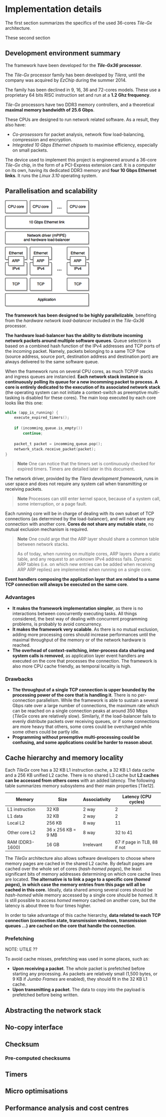 # Implementation details

The first section summarizes the specifics of the used 36-cores *Tile-Gx*
architecture.

These second section 

## Development environment summary

The framework have been developed for the ***Tile-Gx36* processor**.

The *Tile-Gx* processor family has been developed by *Tilera*, until the company
was acquired by *EzChip* during the summer 2014.

The family has been declined in 9, 16, 36 and 72-cores models. These use a
proprietary 64 bits RISC instruction set and run at a **1.2 Ghz frequency**.

*Tile-Gx* processors have two DDR3 memory controllers, and a theoretical
**maximal memory bandwidth of 25.6 Gbps**.

These CPUs are designed to run network related software. As a result, they
also have:

* *Co-prosessors* for packet analysis, network flow load-balancing, compression
  and encryption.
* *Integrated 10 Gbps Ethernet chipsets* to maximise efficiency, especially on
  small packets.

The device used to implement this project is engineered around a 36-core
*Tile-Gx* chip, in the form of a PCI-Express extension card. It is a computer
on its own, having its dedicated DDR3 memory and **four 10 Gbps Ethernet
links**. It runs the *Linux 3.10* operating system.

## Parallelisation and scalability

![General architecture](img/architecture.png)

**The framework has been designed to be highly parallelizable**, benefiting from
the *hardware network load-balancer* included in the *Tile-Gx36* processor.

**The hardware load-balancer has the ability to distribute incoming network
packets around multiple software queues**. Queue selection is based on a
combined hash function of the IPv4 addresses and TCP ports of the incoming
packet.
Namely, packets belonging to a same TCP flow (source address, source port,
destination address and destination port) are always delivered to the same
software queue.

When the framework runs on several CPU cores, as much TCP/IP stacks and
ingress queues are instancied. **Each network stack instance is continuously
polling its queue for a new incomming packet to process. A core is entirely 
dedicated to the execution of its associated network stack** (the operating
system can not initiate a context-switch as preemptive multi-tasking is disabled
for these cores). The main loop executed by each core looks like this one:

```C
while (app_is_running) {
    execute_expired_timers();

    if (incomming_queue.is_empty())
        continue;

    packet_t packet = incomming_queue.pop();
    network_stack.receive_packet(packet);
}
```

> **Note**
> One can notice that the timers set is continuously checked for expired timers.
> Timers are detailed later in this document.

The network driver, provided by the *Tilera development framework*, runs in
user space and does not require any system call when transmitting or
receiving packets.

> **Note**
> Processes can still enter kernel space, because of a system call, some
> interruption, or a page fault.

Each running core will be in charge of dealing with its own subset of TCP
connections (as determined by the load-balancer), and will not share any
connection with another core. **Cores do not share any mutable state**, no
mutual exclusion mechanism is required.

> **Note**
> One could arge that the ARP layer should share a common table between network
> stacks.
>
> As of today, when running on multiple cores, ARP layers share a static table,
and any request to an unknown IPv4 address fails.
> Dynamic ARP tables (i.e. on which new entries can be added when receiving ARP
> ARP replies) are implemented when running on a single core.

**Event handlers composing the application layer that are related to a same TCP
connection will always be executed on the same core**.

### Advantages

* **It makes the framework implementation simpler**, as there is no interactions
  between concurrently executing tasks. All things considered, the best way of
  dealing with concurrent programming problems, is probably to avoid
  concurrency.
* **It makes the framework very scalable**. As there is no mutual exclusion,
  adding more processing cores should increase performances until the maximal
  throughput of the memory or of the network hardware is reached.
* **The overhead of context-switching, inter-process data sharing and system
  calls is removed**, as application layer event handlers are executed on the
  core that processes the connection. The framework is also more CPU cache
  friendly, as temporal locality is high.

### Drawbacks

* **The throughput of a single TCP connection is upper bounded by the processing
  power of the core that is handling it**. There is no per-connection
  parallelism. While the framework is able to sustain a several Gbps rate over
  a large number of connections, the maximum rate which can be reached on a
  single connection peaks at around 350 Mbps (*TileGx* cores are relatively
  slow). Similarly, if the load-balancer fails to evenly distribute packets
  over receiving queues, or if some connections are more heavy that others,
  some cores could be overcharged while some others could be partly idle.
* **Programming without preemptive multi-processing could be confusing, and some
  applications could be harder to reason about**.

## Cache hierarchy and memory locality

Each *TileGx* core has a 32 KB L1 instruction cache, a 32 KB L1 data cache and a
256 KB unified L2 cache. There is no shared L3 cache but **L2 caches can be
accessed from others cores** with an added latency. The following table
summarizes memory subsystems and their main properties [Tile12].

| Memory          | Size               | Associativity | Latency (CPU cycles) |
| --------------- | ------------------ | ------------- | -------------------- |
| L1 instruction  | 32 KB              | 2 way         | 2                    |
| L1 data         | 32 KB              | 2 way         | 2                    |
| Local L2        | 256 KB             | 8 way         | 11                   |
| Other core L2   | 36 x 256 KB = 9 MB | 8 way         | 32 to 41             |
| RAM (DDR3-1600) | 16 GB      | Irrelevant    | 67 if page in TLB, 88 if not |

The *TileGx* architecture also allows software developers to choose where memory
pages are cached in the shared L2 cache. By default pages are cached over the
whole set of cores (*hash-homed pages*), the least significant bits of memory
addresses determining on which core cache lines are located. **The alternative 
is to link a page to a specific core (*homed pages*), in which case the memory
entries from this page will all be cached in this core.** Ideally, data shared
among several cores should be *hash-homed* while memory accessed by a single
core should be *homed*. It is still possible to access *homed* memory cached on
another core, but the latency is about three to four times higher.

In order to take advantage of this cache hierarchy, **data related to each TCP
connection (connection state, transmission windows, transmission queues ...) are
cached on the core that handle the connection**. 

### Prefetching

NOTE: UTILE ??

To avoid cache misses, prefetching was used in some places, such as:

* **Upon receiving a packet**. The whole packet is prefetched before starting
  any processing. As packets are relatively small (1,500 bytes, or 9 KB if
  *Jumbo  Frames* are enabled), they should fit in the 32 KB L1 cache.
* **Upon transmitting a packet**. The data to copy into the payload is
  prefetched before being written.

## Abstracting the network stack

## No-copy interface


## Checksum

### Pre-computed checksums

## Timers

## Micro optimisations



## Performance analysis and cost centres


